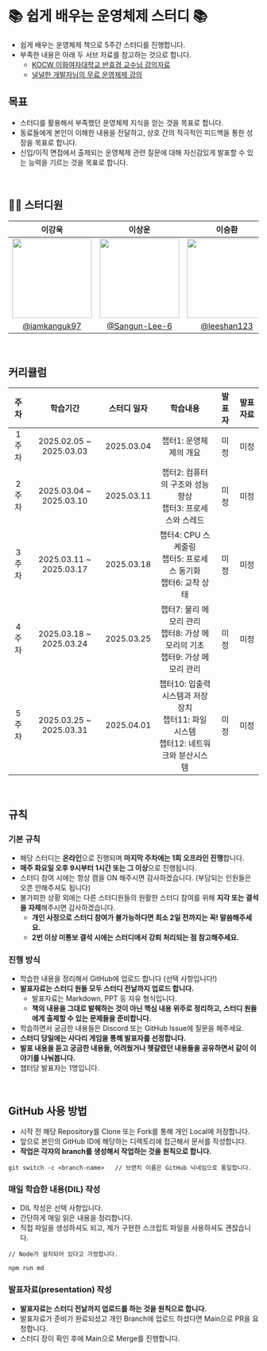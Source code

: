 # 📚 쉽게 배우는 운영체제 스터디 📚

-   쉽게 배우는 운영체제 책으로 5주간 스터디를 진행합니다.
-   부족한 내용은 아래 두 서브 자료를 참고하는 것으로 합니다.
    -   [KOCW 이화여자대학교 반효경 교수님 강의자료](http://www.kocw.net/home/search/kemView.do?kemId=1046323)
    -   [널널한 개발자님의 무료 운영체제 강의](https://www.youtube.com/playlist?list=PLTkhhrcp-A5FRsNPPEQbSZyICx4Dl8w1s)

## 목표

-   스터디를 활용해서 부족했던 운영체제 지식을 얻는 것을 목표로 합니다.
-   동료들에게 본인이 이해한 내용을 전달하고, 상호 간의 적극적인 피드백을 통한 성장을 목표로 합니다.
-   신입/이직 면접에서 출제되는 운영체제 관련 질문에 대해 자신감있게 발표할 수 있는 능력을 기르는 것을 목표로 합니다.

<br/>

## 🙋‍♂️ 스터디원

|                                      이강욱                                       |                                      이상운                                       |                                      이승환                                      |                                      이용호                                       |
| :-------------------------------------------------------------------------------: | :-------------------------------------------------------------------------------: | :------------------------------------------------------------------------------: | :-------------------------------------------------------------------------------: |
| <img width="160px" src="https://avatars.githubusercontent.com/u/121025796?v=4" /> | <img width="160px" src="https://avatars.githubusercontent.com/u/126453145?v=4" /> | <img width="160px" src="https://avatars.githubusercontent.com/u/84975698?v=4" /> | <img width="160px" src="https://avatars.githubusercontent.com/u/110606937?v=4" /> |
|                  [@iamkanguk97](https://github.com/iamkanguk97)                   |                 [@Sangun-Lee-6](https://github.com/Sangun-Lee-6)                  |                   [@leeshan123](https://github.com/leeshan123)                   |                      [@hiimlyh](https://github.com/hiimlyh)                       |

<br/>

## 커리큘럼

| 주차  |        학습기간         | 스터디 일자 |                                         학습내용                                         | 발표자 | 발표자료 |
| :---: | :---------------------: | :---------: | :--------------------------------------------------------------------------------------: | :----: | :------: |
| 1주차 | 2025.02.05 ~ 2025.03.03 | 2025.03.04  |                                  챕터1: 운영체제의 개요                                  |  미정  |   미정   |
| 2주차 | 2025.03.04 ~ 2025.03.10 | 2025.03.11  |               챕터2: 컴퓨터의 구조와 성능 향상<br>챕터3: 프로세스와 스레드               |  미정  |   미정   |
| 3주차 | 2025.03.11 ~ 2025.03.17 | 2025.03.18  |            챕터4: CPU 스케줄링<br>챕터5: 프로세스 동기화<br>챕터6: 교착 상태             |  미정  |   미정   |
| 4주차 | 2025.03.18 ~ 2025.03.24 | 2025.03.25  |     챕터7: 물리 메모리 관리<br>챕터8: 가상 메모리의 기초<br>챕터9: 가상 메모리 관리      |  미정  |   미정   |
| 5주차 | 2025.03.25 ~ 2025.03.31 | 2025.04.01  | 챕터10: 입출력 시스템과 저장장치<br>챕터11: 파일 시스템<br>챕터12: 네트워크와 분산시스템 |  미정  |   미정   |

<br/>

## 규칙

### 기본 규칙

-   해당 스터디는 **온라인**으로 진행되며 **마지막 주차에는 1회 오프라인 진행**합니다.
-   **매주 화요일 오후 9시부터 1시간 또는 그 이상**으로 진행됩니다.
-   스터디 참여 시에는 항상 캠을 ON 해주시면 감사하겠습니다. (부담되는 인원들은 오픈 안해주셔도 됩니다)
-   불가피한 상황 외에는 다른 스터디원들의 원활한 스터디 참여를 위해 **지각 또는 결석을 자제**해주시면 감사하겠습니다.
    -   **개인 사정으로 스터디 참여가 불가능하다면 최소 2일 전까지는 꼭! 말씀해주세요.**
    -   **2번 이상 미통보 결석 시에는 스터디에서 강퇴 처리되는 점 참고해주세요.**

### 진행 방식

-   학습한 내용을 정리해서 GitHub에 업로드 합니다 (선택 사항입니다!)
-   **발표자료는 스터디 원들 모두 스터디 전날까지 업로드 합니다.**
    -   발표자료는 Markdown, PPT 등 자유 형식입니다.
    -   **책의 내용을 그대로 발췌하는 것이 아닌 핵심 내용 위주로 정리하고, 스터디 원들에게 출제할 수 있는 문제들을 준비합니다.**
-   학습하면서 궁금한 내용들은 Discord 또는 GitHub Issue에 질문을 해주세요.
-   **스터디 당일에는 사다리 게임을 통해 발표자를 선정합니다.**
-   **발표 내용을 듣고 궁금한 내용들, 어려웠거나 헷갈렸던 내용들을 공유하면서 같이 이야기를 나눠봅니다.**
-   챕터당 발표자는 1명입니다.

<br/>

## GitHub 사용 방법

-   시작 전 해당 Repository를 Clone 또는 Fork를 통해 개인 Local에 저장합니다.
-   앞으로 본인의 GitHub ID에 해당하는 디렉토리에 접근해서 문서를 작성합니다.
-   **작업은 각자의 branch를 생성해서 작업하는 것을 원칙으로 합니다.**

```
git switch -c <branch-name>   // 브랜치 이름은 GitHub 닉네임으로 통일합니다.
```

### 매일 학습한 내용(DIL) 작성

-   DIL 작성은 선택 사항입니다.
-   간단하게 매일 읽은 내용을 정리합니다.
-   직접 파일을 생성하셔도 되고, 제가 구현한 스크립트 파일을 사용하셔도 괜찮습니다.

```
// Node가 설치되어 있다고 가정합니다.

npm run md
```

### 발표자료(presentation) 작성

-   **발표자료는 스터디 전날까지 업로드를 하는 것을 원칙으로 합니다.**
-   발표자료가 준비가 완료되셨고 개인 Branch에 업로드 하셨다면 Main으로 PR을 요청합니다.
-   스터디 장이 확인 후에 Main으로 Merge를 진행합니다.
